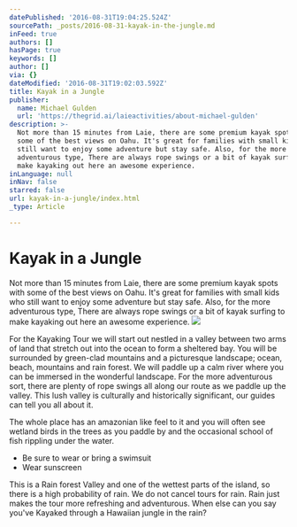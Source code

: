```yaml
---
datePublished: '2016-08-31T19:04:25.524Z'
sourcePath: _posts/2016-08-31-kayak-in-the-jungle.md
inFeed: true
authors: []
hasPage: true
keywords: []
author: []
via: {}
dateModified: '2016-08-31T19:02:03.592Z'
title: Kayak in a Jungle
publisher:
  name: Michael Gulden
  url: 'https://thegrid.ai/laieactivities/about-michael-gulden'
description: >-
  Not more than 15 minutes from Laie, there are some premium kayak spots with
  some of the best views on Oahu. It's great for families with small kids who
  still want to enjoy some adventure but stay safe. Also, for the more
  adventurous type, There are always rope swings or a bit of kayak surfing to
  make kayaking out here an awesome experience.
inLanguage: null
inNav: false
starred: false
url: kayak-in-a-jungle/index.html
_type: Article

---
```

# Kayak in a Jungle

Not more than 15 minutes from Laie, there are some premium kayak spots with some of the best views on Oahu. It's great for families with small kids who still want to enjoy some adventure but stay safe. Also, for the more adventurous type, There are always rope swings or a bit of kayak surfing to make kayaking out here an awesome experience.
![](https://the-grid-user-content.s3-us-west-2.amazonaws.com/727814e7-8841-4491-9d53-16a521184e05.jpg)

For the Kayaking Tour we will start out nestled in a valley between two arms of land that stretch out into the ocean to form a sheltered bay. You will be surrounded by green-clad mountains and a picturesque landscape; ocean, beach, mountains and rain forest. We will paddle up a calm river where you can be immersed in the wonderful landscape. For the more adventurous sort, there are plenty of rope swings all along our route as we paddle up the valley. This lush valley is culturally and historically significant, our guides can tell you all about it.

The whole place has an amazonian like feel to it and you will often see wetland birds in the trees as you paddle by and the occasional school of fish rippling under the water.

* Be sure to wear or bring a swimsuit
* Wear sunscreen

This is a Rain forest Valley and one of the wettest parts of the island, so there is a high probability of rain. We do not cancel tours for rain. Rain just makes the tour more refreshing and adventurous. When else can you say you've Kayaked through a Hawaiian jungle in the rain?